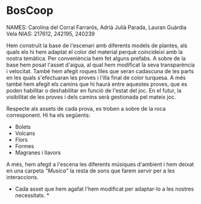 # BosCoop

NAMES: Carolina del Corral Farrarós, Adrià Julià Parada, Lauran Guàrdia Vela 
NIAS: 217612, 242195, 240239

Hem construït la base de l'escenari amb diferents models de plantes, als quals els hi hem adaptat el color del material perquè coincideixi amb la nostra temàtica. Per conveniència hem fet alguns prefabs. A sobre de la base hem posat l'asset d'aigua, al qual hem modificat la seva transparència i velocitat. També hem afegit roques liles que seran cadascuna de les parts en les quals s'efectuaran les proves i l'illa final de color turquesa. A més també hem afegit els camins que hi haurà entre aquestes proves, que es poden habilitar o deshabilitar en funció de l'estat del joc. En el futur, la visibilitat de les proves i dels camins serà gestionada pel mateix joc.

Respecte als assets de cada prova, es troben a sobre de la roca corresponent. Hi ha els següents:
- Bolets
- Volcans
- Flors
- Formes
- Magranes i llavors

A més, hem afegit a l'escena les diferents músiques d'ambient i hem deixat en una carpeta *"Musica"* la resta de sons que farem servir per a les interaccions.

* Cada asset que hem agafat l'hem modificat per adaptar-lo a les nostres necessitats. *
